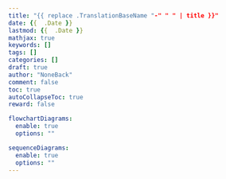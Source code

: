 ```yaml
---
title: "{{ replace .TranslationBaseName "-" " " | title }}"
date: {{  .Date }}
lastmod: {{  .Date }}
mathjax: true
keywords: []
tags: []
categories: []
draft: true
author: "NoneBack"
comment: false
toc: true
autoCollapseToc: true
reward: false

flowchartDiagrams:
  enable: true
  options: ""

sequenceDiagrams: 
  enable: true
  options: ""
---
```

